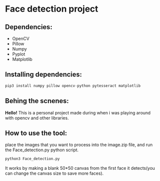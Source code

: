 # Face detection project

## Dependencies:

- OpenCV
- Pillow
- Numpy
- Pyplot
- Matplotlib

## Installing dependencies:

```python
pip3 install numpy pillow opencv-python pytesseract matplotlib
```

## Behing the scnenes: 

**Hello!** This is a personal project made during when i was playing around with opencv and other libraries.

## How to use the tool:

place the images that you want to process into the image.zip file, and run the Face_detection.py python script.
```python
python3 Face_detection.py
```

It works by making a blank 50*50 canvas from the first face it detects(you can change the canvas size to save more faces).

